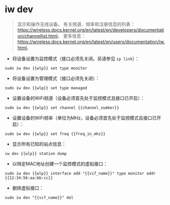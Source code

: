 # iw dev

> 显示和操作无线设备。
> 有关频道、频率和注册信息的列表：<https://wireless.docs.kernel.org/en/latest/en/developers/documentation/channellist.html>。
> 更多信息：<https://wireless.docs.kernel.org/en/latest/en/users/documentation/iw.html>。

- 将设备设置为监控模式（接口必须先关闭。另请参见 `ip link`）：

`sudo iw dev {{wlp}} set type monitor`

- 将设备设置为管理模式（接口必须先关闭）：

`sudo iw dev {{wlp}} set type managed`

- 设置设备的WiFi频道（设备必须首先处于监控模式且接口已开启）：

`sudo iw dev {{wlp}} set channel {{channel_number}}`

- 设置设备的WiFi频率（单位为MHz，设备必须首先处于监控模式且接口已开启）：

`sudo iw dev {{wlp}} set freq {{freq_in_mhz}}`

- 显示所有已知的站点信息：

`iw dev {{wlp}} station dump`

- 以特定MAC地址创建一个监控模式的虚拟接口：

`sudo iw dev {{wlp}} interface add "{{vif_name}}" type monitor addr {{12:34:56:aa:bb:cc}}`

- 删除虚拟接口：

`sudo iw dev "{{vif_name}}" del`